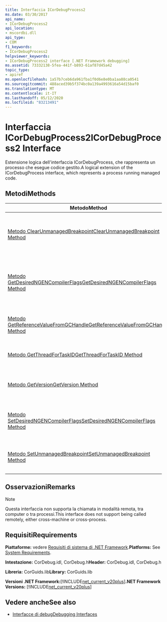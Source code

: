 ```yaml
---
title: Interfaccia ICorDebugProcess2
ms.date: 03/30/2017
api_name:
- ICorDebugProcess2
api_location:
- mscordbi.dll
api_type:
- COM
f1_keywords:
- ICorDebugProcess2
helpviewer_keywords:
- ICorDebugProcess2 interface [.NET Framework debugging]
ms.assetid: 73332138-5fea-441f-b893-61af87d45a42
topic_type:
- apiref
ms.openlocfilehash: 1a57b7ceb6da961fba1f0d6e8e0ba1aa88ca0541
ms.sourcegitcommit: 488aced39b5f374bc0a139a4993616a54d15baf0
ms.translationtype: MT
ms.contentlocale: it-IT
ms.lasthandoff: 05/12/2020
ms.locfileid: "83213491"
---
```

# <a name="icordebugprocess2-interface"></a><span data-ttu-id="4cebc-102">Interfaccia ICorDebugProcess2</span><span class="sxs-lookup"><span data-stu-id="4cebc-102">ICorDebugProcess2 Interface</span></span>
<span data-ttu-id="4cebc-103">Estensione logica dell'interfaccia ICorDebugProcess, che rappresenta un processo che esegue codice gestito.</span><span class="sxs-lookup"><span data-stu-id="4cebc-103">A logical extension of the ICorDebugProcess interface, which represents a process running managed code.</span></span>  
  
## <a name="methods"></a><span data-ttu-id="4cebc-104">Metodi</span><span class="sxs-lookup"><span data-stu-id="4cebc-104">Methods</span></span>  
  
|<span data-ttu-id="4cebc-105">Metodo</span><span class="sxs-lookup"><span data-stu-id="4cebc-105">Method</span></span>|<span data-ttu-id="4cebc-106">Descrizione</span><span class="sxs-lookup"><span data-stu-id="4cebc-106">Description</span></span>|  
|------------|-----------------|  
|[<span data-ttu-id="4cebc-107">Metodo ClearUnmanagedBreakpoint</span><span class="sxs-lookup"><span data-stu-id="4cebc-107">ClearUnmanagedBreakpoint Method</span></span>](icordebugprocess2-clearunmanagedbreakpoint-method.md)|<span data-ttu-id="4cebc-108">Rimuove un punto di interruzione in corrispondenza dell'offset specificato impostato da una chiamata precedente a `ICorDebugProcess2::SetUnmanagedBreakpoint` .</span><span class="sxs-lookup"><span data-stu-id="4cebc-108">Removes a breakpoint at the specified offset that was set by an earlier call to `ICorDebugProcess2::SetUnmanagedBreakpoint`.</span></span>|  
|[<span data-ttu-id="4cebc-109">Metodo GetDesiredNGENCompilerFlags</span><span class="sxs-lookup"><span data-stu-id="4cebc-109">GetDesiredNGENCompilerFlags Method</span></span>](icordebugprocess2-getdesiredngencompilerflags-method.md)|<span data-ttu-id="4cebc-110">Ottiene i flag che devono essere impostati per il Common Language Runtime (CLR) per caricare l'immagine nel processo a cui fa riferimento questo oggetto `ICorDebugProcess2` .</span><span class="sxs-lookup"><span data-stu-id="4cebc-110">Gets the flags that must be set for the common language runtime (CLR) to load the image into the process referenced by this `ICorDebugProcess2`.</span></span>|  
|[<span data-ttu-id="4cebc-111">Metodo GetReferenceValueFromGCHandle</span><span class="sxs-lookup"><span data-stu-id="4cebc-111">GetReferenceValueFromGCHandle Method</span></span>](icordebugprocess2-getreferencevaluefromgchandle-method.md)|<span data-ttu-id="4cebc-112">Ottiene un puntatore di riferimento all'oggetto gestito specificato con un handle Garbage Collection.</span><span class="sxs-lookup"><span data-stu-id="4cebc-112">Gets a reference pointer to the specified managed object that has a garbage collection handle.</span></span>|  
|[<span data-ttu-id="4cebc-113">Metodo GetThreadForTaskID</span><span class="sxs-lookup"><span data-stu-id="4cebc-113">GetThreadForTaskID Method</span></span>](icordebugprocess2-getthreadfortaskid-method.md)|<span data-ttu-id="4cebc-114">Ottiene il thread su cui è in esecuzione l'attività con l'identificatore specificato.</span><span class="sxs-lookup"><span data-stu-id="4cebc-114">Gets the thread upon which the task with the specified identifier is executing.</span></span>|  
|[<span data-ttu-id="4cebc-115">Metodo GetVersion</span><span class="sxs-lookup"><span data-stu-id="4cebc-115">GetVersion Method</span></span>](icordebugprocess2-getversion-method.md)|<span data-ttu-id="4cebc-116">Ottiene la versione di CLR su cui è in esecuzione il processo di cui è in corso il debug.</span><span class="sxs-lookup"><span data-stu-id="4cebc-116">Gets the version of the CLR upon which the process being debugged is running.</span></span>|  
|[<span data-ttu-id="4cebc-117">Metodo SetDesiredNGENCompilerFlags</span><span class="sxs-lookup"><span data-stu-id="4cebc-117">SetDesiredNGENCompilerFlags Method</span></span>](icordebugprocess2-setdesiredngencompilerflags-method.md)|<span data-ttu-id="4cebc-118">Imposta i flag necessari per il compilatore JIT (just-in-Time) per caricare un'immagine nel processo di cui è in corso il debug.</span><span class="sxs-lookup"><span data-stu-id="4cebc-118">Sets the flags that are required for the just-in-time (JIT) compiler to load an image into the process being debugged.</span></span>|  
|[<span data-ttu-id="4cebc-119">Metodo SetUnmanagedBreakpoint</span><span class="sxs-lookup"><span data-stu-id="4cebc-119">SetUnmanagedBreakpoint Method</span></span>](icordebugprocess2-setunmanagedbreakpoint-method.md)|<span data-ttu-id="4cebc-120">Imposta un punto di interruzione non gestito in corrispondenza dell'offset dell'immagine nativa specificato.</span><span class="sxs-lookup"><span data-stu-id="4cebc-120">Sets an unmanaged breakpoint at the specified native image offset.</span></span>|  
  
## <a name="remarks"></a><span data-ttu-id="4cebc-121">Osservazioni</span><span class="sxs-lookup"><span data-stu-id="4cebc-121">Remarks</span></span>  
  
> [!NOTE]
> <span data-ttu-id="4cebc-122">Questa interfaccia non supporta la chiamata in modalità remota, tra computer o tra processi.</span><span class="sxs-lookup"><span data-stu-id="4cebc-122">This interface does not support being called remotely, either cross-machine or cross-process.</span></span>  
  
## <a name="requirements"></a><span data-ttu-id="4cebc-123">Requisiti</span><span class="sxs-lookup"><span data-stu-id="4cebc-123">Requirements</span></span>  
 <span data-ttu-id="4cebc-124">**Piattaforme:** vedere [Requisiti di sistema di .NET Framework](../../get-started/system-requirements.md).</span><span class="sxs-lookup"><span data-stu-id="4cebc-124">**Platforms:** See [System Requirements](../../get-started/system-requirements.md).</span></span>  
  
 <span data-ttu-id="4cebc-125">**Intestazione:** CorDebug.idl, CorDebug.h</span><span class="sxs-lookup"><span data-stu-id="4cebc-125">**Header:** CorDebug.idl, CorDebug.h</span></span>  
  
 <span data-ttu-id="4cebc-126">**Libreria:** CorGuids.lib</span><span class="sxs-lookup"><span data-stu-id="4cebc-126">**Library:** CorGuids.lib</span></span>  
  
 <span data-ttu-id="4cebc-127">**Versioni .NET Framework:**[!INCLUDE[net_current_v20plus](../../../../includes/net-current-v20plus-md.md)]</span><span class="sxs-lookup"><span data-stu-id="4cebc-127">**.NET Framework Versions:** [!INCLUDE[net_current_v20plus](../../../../includes/net-current-v20plus-md.md)]</span></span>  
  
## <a name="see-also"></a><span data-ttu-id="4cebc-128">Vedere anche</span><span class="sxs-lookup"><span data-stu-id="4cebc-128">See also</span></span>

- [<span data-ttu-id="4cebc-129">Interfacce di debug</span><span class="sxs-lookup"><span data-stu-id="4cebc-129">Debugging Interfaces</span></span>](debugging-interfaces.md)
